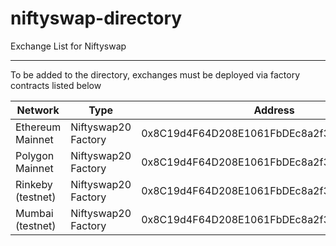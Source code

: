 # niftyswap-directory

Exchange List for Niftyswap

--------

To be added to the directory, exchanges must be deployed via factory contracts listed below

| Network               | Type                  | Address                                    |
| --------------------- | --------------------- | ------------------------------------------ |
| Ethereum Mainnet      | Niftyswap20 Factory   | 0x8C19d4F64D208E1061FbDEc8a2f3dCe567428801 |
| Polygon Mainnet       | Niftyswap20 Factory   | 0x8C19d4F64D208E1061FbDEc8a2f3dCe567428801 |
| Rinkeby (testnet)     | Niftyswap20 Factory   | 0x8C19d4F64D208E1061FbDEc8a2f3dCe567428801 |
| Mumbai (testnet)      | Niftyswap20 Factory   | 0x8C19d4F64D208E1061FbDEc8a2f3dCe567428801 |
